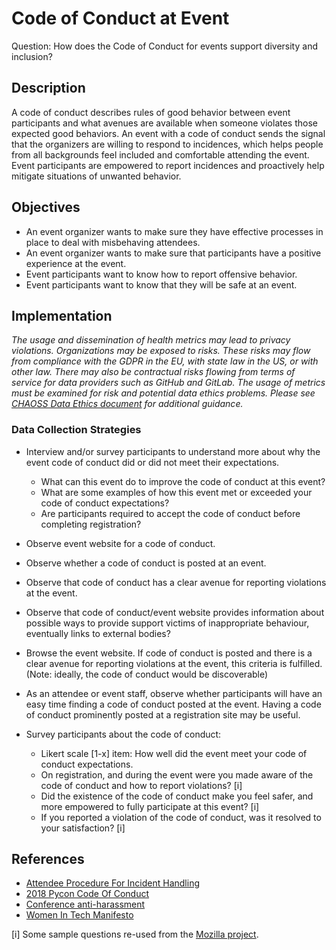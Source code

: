 # Code of Conduct at Event

Question: How does the Code of Conduct for events support diversity and inclusion?

## Description
A code of conduct describes rules of good behavior between event participants and what avenues are available when someone violates those expected good behaviors.
An event with a code of conduct sends the signal that the organizers are willing to respond to incidences, which helps people from all backgrounds feel included and comfortable attending the event. Event participants are empowered to report incidences and proactively help mitigate situations of unwanted behavior.

## Objectives
- An event organizer wants to make sure they have effective processes in place to deal with misbehaving attendees.
- An event organizer wants to make sure that participants have a positive experience at the event.
- Event participants want to know how to report offensive behavior.
- Event participants want to know that they will be safe at an event.

## Implementation
*The usage and dissemination of health metrics may lead to privacy violations. Organizations may be exposed to risks. These risks may flow from compliance with the GDPR in the EU, with state law in the US, or with other law. There may also be contractual risks flowing from terms of service for data providers such as GitHub and GitLab. The usage of metrics must be examined for risk and potential data ethics problems. Please see [CHAOSS Data Ethics document](https://github.com/chaoss/community/blob/main/data-use-statement.md) for additional guidance.*

### Data Collection Strategies

- Interview and/or survey participants to understand more about why the event code of conduct did or did not meet their expectations.
  * What can this event do to improve the code of conduct at this event?
  * What are some examples of how this event met or exceeded your code of conduct expectations?
  * Are participants required to accept the code of conduct before completing registration?

- Observe event website for a code of conduct.

- Observe whether a code of conduct is posted at an event.

- Observe that code of conduct has a clear avenue for reporting violations at the event.

- Observe that code of conduct/event website provides information about possible ways to provide support victims of inappropriate behaviour, eventually links to external bodies?

- Browse the event website. If code of conduct is posted and there is a clear avenue for reporting violations at the event, this criteria is fulfilled. (Note: ideally, the code of conduct would be discoverable)

- As an attendee or event staff, observe whether participants will have an easy time finding a code of conduct posted at the event. Having a code of conduct prominently posted at a registration site may be useful.

- Survey participants about the code of conduct:
  * Likert scale [1-x] item: How well did the event meet your code of conduct expectations.
  * On registration, and during the event were you made aware of the code of conduct and how to report violations? [i]
  * Did the existence of the code of conduct make you feel safer, and more empowered to fully participate at this event? [i]
  * If you reported a violation of the code of conduct, was it resolved to your satisfaction? [i]

## References
- [Attendee Procedure For Incident Handling](https://github.com/python/pycon-code-of-conduct/blob/master/Attendee%20Procedure%20for%20incident%20handling.md)
- [2018 Pycon Code Of Conduct](https://pycon.blogspot.com/2018/04/code-of-conduct-updates-for-pycon-2018.html)
- [Conference anti-harassment](https://geekfeminism.wikia.org/wiki/Conference_anti-harassment)
- [Women In Tech Manifesto](https://manifestedesfemmesentech.com/en/code-of-conduct-template)

[i] Some sample questions re-used from the [Mozilla project](https://github.com/mozilla/diversity/blob/master/data-metrics/surveys/en/cpg-follow-up.md).
